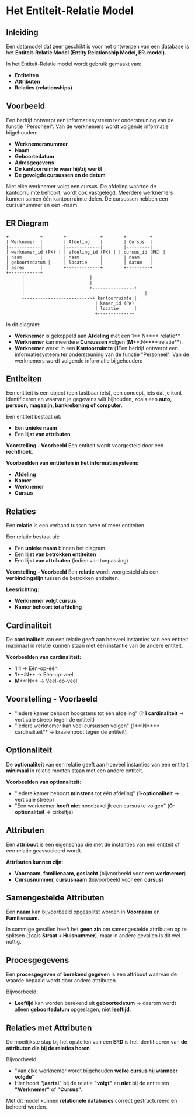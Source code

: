 # Het Entiteit-Relatie Model

## Inleiding

Een datamodel dat zeer geschikt is voor het ontwerpen van een database is het **Entiteit-Relatie Model (Entity Relationship Model, ER-model)**.

In het Entiteit-Relatie model wordt gebruik gemaakt van:

- **Entiteiten**
- **Attributen**
- **Relaties (relationships)**

## Voorbeeld

Een bedrijf ontwerpt een informatiesysteem ter ondersteuning van de functie "Personeel". Van de werknemers wordt volgende informatie bijgehouden:

- **Werknemersnummer**
- **Naam**
- **Geboortedatum**
- **Adresgegevens**
- **De kantoorruimte waar hij/zij werkt**
- **De gevolgde cursussen en de datum**

Niet elke werknemer volgt een cursus. De afdeling waartoe de kantoorruimte behoort, wordt ook vastgelegd. Meerdere werknemers kunnen samen één kantoorruimte delen. De cursussen hebben een cursusnummer en een -naam.

## **ER Diagram**

```text
+------------+        +-------------+        +---------+
| Werknemer  |        | Afdeling    |        | Cursus  |
|------------|        |-------------|        |---------|
| werknemer_id (PK) | | afdeling_id (PK) | | cursus_id (PK) |
| naam       |        | naam        |        | naam    |
| geboortedatum |     | locatie     |        | datum   |
| adres      |        +-------------+        +---------+
+------------+
      |                         |
      |                         |
      |                         +----------------+
      |                                              |
      +------------------------->+ kantoorruimte |
                                  | kamer_id (PK) |
                                  | locatie      |
                                  +-------------+
```

In dit diagram:

- **Werknemer** is gekoppeld aan **Afdeling** met een **1**\*\*:N\*\*\*\* relatie\*\*.
- **Werknemer** kan meerdere **Cursussen** volgen (**M**\*\*:N\*\*\*\* relatie\*\*).
- **Werknemer** werkt in een **Kantoorruimte** (**1**Een bedrijf ontwerpt een informatiesysteem ter ondersteuning van de functie "Personeel". Van de werknemers wordt volgende informatie bijgehouden:

## Entiteiten

Een entiteit is een object (een tastbaar iets), een concept, iets dat je kunt identificeren en waarvan je gegevens wilt bijhouden, zoals een **auto, persoon, magazijn, bankrekening of computer**.

Een entiteit bestaat uit:

- Een **unieke naam**
- Een **lijst van attributen**

**Voorstelling - Voorbeeld**
Een entiteit wordt voorgesteld door een **rechthoek**.

**Voorbeelden van entiteiten in het informatiesysteem:**

- **Afdeling**
- **Kamer**
- **Werknemer**
- **Cursus**

## Relaties

Een **relatie** is een verband tussen twee of meer entiteiten.

Een relatie bestaat uit:

- Een **unieke naam** binnen het diagram
- Een **lijst van betrokken entiteiten**
- Een **lijst van attributen** (indien van toepassing)

**Voorstelling - Voorbeeld**
Een **relatie** wordt voorgesteld als een **verbindingslijn** tussen de betrokken entiteiten.

**Leesrichting:**

- **Werknemer volgt cursus**
- **Kamer behoort tot afdeling**

## Cardinaliteit

De **cardinaliteit** van een relatie geeft aan hoeveel instanties van een entiteit maximaal in relatie kunnen staan met één instantie van de andere entiteit.

**Voorbeelden van cardinaliteit:**

- **1:1** → Eén-op-één
- **1**\*\*:N\*\* → Eén-op-veel
- **M**\*\*:N\*\* → Veel-op-veel

## Voorstelling - Voorbeeld

- "Iedere kamer behoort hoogstens tot één afdeling" (**1:1 cardinaliteit** → verticale streep tegen de entiteit)
- "Iedere werknemer kan veel cursussen volgen" (**1**\*\*:N\*\*\*\* cardinaliteit\*\* → kraaienpoot tegen de entiteit)

## Optionaliteit

De **optionaliteit** van een relatie geeft aan hoeveel instanties van een entiteit **minimaal** in relatie moeten staan met een andere entiteit.

**Voorbeelden van optionaliteit:**

- "Iedere kamer behoort **minstens** tot één afdeling" (**1-optionaliteit** → verticale streep)
- "Een werknemer **hoeft niet** noodzakelijk een cursus te volgen" (**0-optionaliteit** → cirkeltje)

## Attributen

Een **attribuut** is een eigenschap die met de instanties van een entiteit of een relatie geassocieerd wordt.

**Attributen kunnen zijn:**

- **Voornaam, familienaam, geslacht** (bijvoorbeeld voor een **werknemer**)
- **Cursusnummer, cursusnaam** (bijvoorbeeld voor een **cursus**)

## **Samengestelde Attributen**

Een **naam** kan bijvoorbeeld opgesplitst worden in **Voornaam** en **Familienaam**.

In sommige gevallen heeft het **geen zin** om samengestelde attributen op te splitsen (zoals **Straat + Huisnummer**), maar in andere gevallen is dit wel nuttig.

## **Procesgegevens**

Een **procesgegeven** of **berekend gegeven** is een attribuut waarvan de waarde bepaald wordt door andere attributen.

Bijvoorbeeld:

- **Leeftijd** kan worden berekend uit **geboortedatum** → daarom wordt alleen **geboortedatum** opgeslagen, niet **leeftijd**.

## Relaties met Attributen

De moeilijkste stap bij het opstellen van een **ERD** is het identificeren van **de attributen die bij de relaties horen**.

Bijvoorbeeld:

- "Van elke werknemer wordt bijgehouden **welke cursus hij wanneer volgde**"
- Hier hoort **"jaartal"** bij de relatie **"volgt"** en **niet** bij de entiteiten **"Werknemer"** of **"Cursus"**.

Met dit model kunnen **relationele databases** correct gestructureerd en beheerd worden.

